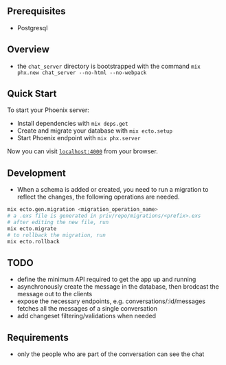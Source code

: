 ## Prerequisites

- Postgresql

## Overview

- the `chat_server` directory is bootstrapped with the command `mix phx.new chat_server --no-html --no-webpack`

## Quick Start

To start your Phoenix server:

- Install dependencies with `mix deps.get`
- Create and migrate your database with `mix ecto.setup`
- Start Phoenix endpoint with `mix phx.server`

Now you can visit [`localhost:4000`](http://localhost:4000) from your browser.

## Development

- When a schema is added or created, you need to run a migration to reflect the changes, the following operations are needed.

```bash
mix ecto.gen.migration <migration_operation_name>
# a .exs file is generated in priv/repo/migrations/<prefix>.exs
# after editing the new file, run
mix ecto.migrate
# to rollback the migration, run
mix ecto.rollback
```

## TODO

- define the minimum API required to get the app up and running
- asynchronously create the message in the database, then brodcast the message out to the clients
- expose the necessary endpoints, e.g. conversations/:id/messages fetches all the messages of a single conversation
- add changeset filtering/validations when needed

## Requirements

- only the people who are part of the conversation can see the chat
